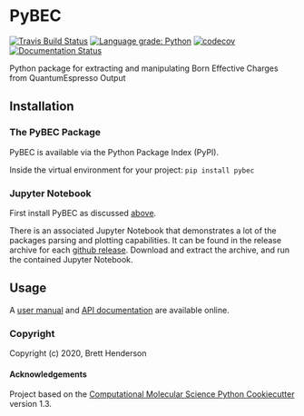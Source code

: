 # PyBEC

[//]: # (Badges)
[![Travis Build Status](https://travis-ci.com/brettrhenderson/pybec.svg?branch=master)](https://travis-ci.com/brettrhenderson/pybec)
[![Language grade: Python](https://img.shields.io/lgtm/grade/python/g/brettrhenderson/pybec.svg?logo=lgtm&logoWidth=18)](https://lgtm.com/projects/g/brettrhenderson/pybec/context:python)
[![codecov](https://codecov.io/gh/brettrhenderson/pybec/branch/master/graph/badge.svg)](https://codecov.io/gh/brettrhenderson/pybec/branch/master)
[![Documentation Status](https://readthedocs.org/projects/pybec/badge/?version=latest)](https://pybec.readthedocs.io/en/latest/?badge=latest)

Python package for extracting and manipulating Born Effective Charges from QuantumEspresso Output

## Installation

### The PyBEC Package
PyBEC is available via the Python Package Index (PyPI). 

Inside the virtual environment for your project:
```pip install pybec```

### Jupyter Notebook
First install PyBEC as discussed [above](#the-pybec-package). 

There is an associated Jupyter Notebook that demonstrates a lot of the packages parsing and plotting
capabilities.  It can be found in the release archive for each [github release](https://github.com/brettrhenderson/pybec/releases).
Download and extract the archive, and run the contained Jupyter Notebook.

## Usage
A [user manual](https://pybec.readthedocs.io/en/latest/) and [API documentation](https://pybec.readthedocs.io/en/latest/api.html) 
are available online.

### Copyright

Copyright (c) 2020, Brett Henderson


#### Acknowledgements

Project based on the
[Computational Molecular Science Python Cookiecutter](https://github.com/molssi/cookiecutter-cms) version 1.3.
